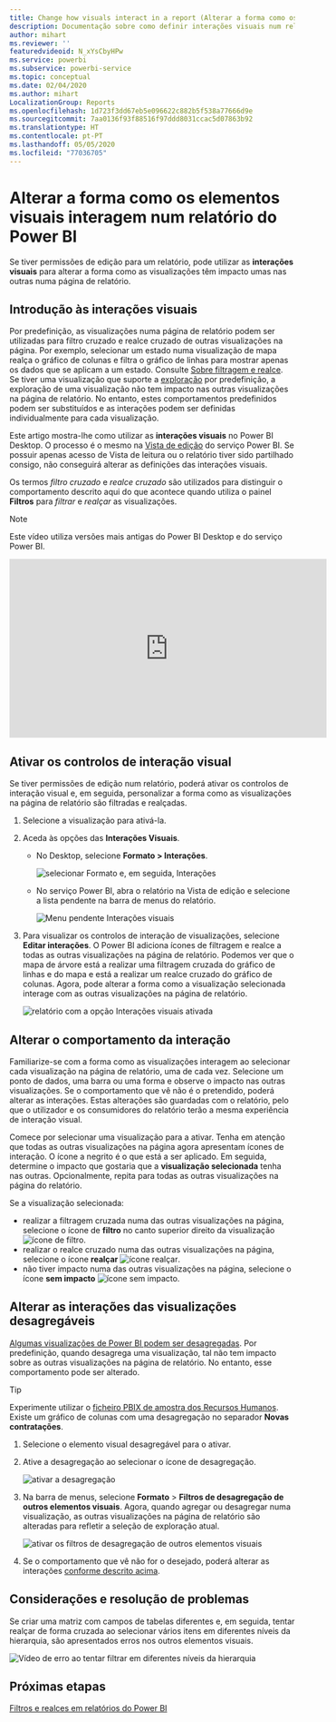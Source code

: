 ```yaml
---
title: Change how visuals interact in a report (Alterar a forma como os elementos visuais interagem num relatório)
description: Documentação sobre como definir interações visuais num relatório de serviço do Microsoft Power BI e num relatório do Power BI Desktop.
author: mihart
ms.reviewer: ''
featuredvideoid: N_xYsCbyHPw
ms.service: powerbi
ms.subservice: powerbi-service
ms.topic: conceptual
ms.date: 02/04/2020
ms.author: mihart
LocalizationGroup: Reports
ms.openlocfilehash: 1d723f3dd67eb5e096622c882b5f538a77666d9e
ms.sourcegitcommit: 7aa0136f93f88516f97ddd8031ccac5d07863b92
ms.translationtype: HT
ms.contentlocale: pt-PT
ms.lasthandoff: 05/05/2020
ms.locfileid: "77036705"
---
```

# <a name="change-how-visuals-interact-in-a-power-bi-report"></a>Alterar a forma como os elementos visuais interagem num relatório do Power BI
Se tiver permissões de edição para um relatório, pode utilizar as **interações visuais** para alterar a forma como as visualizações têm impacto umas nas outras numa página de relatório. 

## <a name="introduction-to-visual-interactions"></a>Introdução às interações visuais
Por predefinição, as visualizações numa página de relatório podem ser utilizadas para filtro cruzado e realce cruzado de outras visualizações na página.
Por exemplo, selecionar um estado numa visualização de mapa realça o gráfico de colunas e filtra o gráfico de linhas para mostrar apenas os dados que se aplicam a um estado.
Consulte [Sobre filtragem e realce](power-bi-reports-filters-and-highlighting.md). Se tiver uma visualização que suporte a [exploração](consumer/end-user-drill.md) por predefinição, a exploração de uma visualização não tem impacto nas outras visualizações na página de relatório. No entanto, estes comportamentos predefinidos podem ser substituídos e as interações podem ser definidas individualmente para cada visualização.

Este artigo mostra-lhe como utilizar as **interações visuais** no Power BI Desktop. O processo é o mesmo na [Vista de edição](service-interact-with-a-report-in-editing-view.md) do serviço Power BI. Se possuir apenas acesso de Vista de leitura ou o relatório tiver sido partilhado consigo, não conseguirá alterar as definições das interações visuais.

Os termos *filtro cruzado* e *realce cruzado* são utilizados para distinguir o comportamento descrito aqui do que acontece quando utiliza o painel **Filtros** para *filtrar* e *realçar* as visualizações.  

> [!NOTE]
> Este vídeo utiliza versões mais antigas do Power BI Desktop e do serviço Power BI. 
>
>

<iframe width="560" height="315" src="https://www.youtube.com/embed/N_xYsCbyHPw?list=PL1N57mwBHtN0JFoKSR0n-tBkUJHeMP2cP" frameborder="0" allowfullscreen></iframe>


## <a name="enable-the-visual-interaction-controls"></a>Ativar os controlos de interação visual
Se tiver permissões de edição num relatório, poderá ativar os controlos de interação visual e, em seguida, personalizar a forma como as visualizações na página de relatório são filtradas e realçadas. 

1. Selecione a visualização para ativá-la.  
2. Aceda às opções das **Interações Visuais**.
    

    - No Desktop, selecione **Formato > Interações**.

        ![selecionar Formato e, em seguida, Interações](media/service-reports-visual-interactions/power-bi-interaction.png)

    - No serviço Power BI, abra o relatório na Vista de edição e selecione a lista pendente na barra de menus do relatório.

        ![Menu pendente Interações visuais](media/service-reports-visual-interactions/power-bi-service.png)

3. Para visualizar os controlos de interação de visualizações, selecione **Editar interações**. O Power BI adiciona ícones de filtragem e realce a todas as outras visualizações na página de relatório. Podemos ver que o mapa de árvore está a realizar uma filtragem cruzada do gráfico de linhas e do mapa e está a realizar um realce cruzado do gráfico de colunas. Agora, pode alterar a forma como a visualização selecionada interage com as outras visualizações na página de relatório.
   
    ![relatório com a opção Interações visuais ativada](media/service-reports-visual-interactions/power-bi-turn-on.png)


## <a name="change-the-interaction-behavior"></a>Alterar o comportamento da interação
Familiarize-se com a forma como as visualizações interagem ao selecionar cada visualização na página de relatório, uma de cada vez.  Selecione um ponto de dados, uma barra ou uma forma e observe o impacto nas outras visualizações. Se o comportamento que vê não é o pretendido, poderá alterar as interações. Estas alterações são guardadas com o relatório, pelo que o utilizador e os consumidores do relatório terão a mesma experiência de interação visual.


Comece por selecionar uma visualização para a ativar.  Tenha em atenção que todas as outras visualizações na página agora apresentam ícones de interação. O ícone a negrito é o que está a ser aplicado. Em seguida, determine o impacto que gostaria que a **visualização selecionada** tenha nas outras.  Opcionalmente, repita para todas as outras visualizações na página do relatório.

Se a visualização selecionada:
   
   * realizar a filtragem cruzada numa das outras visualizações na página, selecione o ícone de **filtro** no canto superior direito da visualização ![ícone de filtro](media/service-reports-visual-interactions/power-bi-filter-icon.png).
   * realizar o realce cruzado numa das outras visualizações na página, selecione o ícone **realçar** ![ícone realçar](media/service-reports-visual-interactions/power-bi-highlight-icon.png).
   * não tiver impacto numa das outras visualizações na página, selecione o ícone **sem impacto** ![ícone sem impacto](media/service-reports-visual-interactions/power-bi-no-impact.png).

## <a name="change-the-interactions-of-drillable-visualizations"></a>Alterar as interações das visualizações desagregáveis
[Algumas visualizações de Power BI podem ser desagregadas](consumer/end-user-drill.md). Por predefinição, quando desagrega uma visualização, tal não tem impacto sobre as outras visualizações na página de relatório. No entanto, esse comportamento pode ser alterado. 

> [!TIP]
> Experimente utilizar o [ficheiro PBIX de amostra dos Recursos Humanos](https://download.microsoft.com/download/6/9/5/69503155-05A5-483E-829A-F7B5F3DD5D27/Human%20Resources%20Sample%20PBIX.pbix). Existe um gráfico de colunas com uma desagregação no separador **Novas contratações**.
>

1. Selecione o elemento visual desagregável para o ativar. 

2. Ative a desagregação ao selecionar o ícone de desagregação.

    ![ativar a desagregação](media/service-reports-visual-interactions/power-bi-drill-down.png)

2. Na barra de menus, selecione **Formato** > **Filtros de desagregação de outros elementos visuais**.  Agora, quando agregar ou desagregar numa visualização, as outras visualizações na página de relatório são alteradas para refletir a seleção de exploração atual. 

    ![ativar os filtros de desagregação de outros elementos visuais](media/service-reports-visual-interactions/power-bi-drill.png)

3. Se o comportamento que vê não for o desejado, poderá alterar as interações [conforme descrito acima](#change-the-interaction-behavior).

## <a name="considerations-and-troubleshooting"></a>Considerações e resolução de problemas
Se criar uma matriz com campos de tabelas diferentes e, em seguida, tentar realçar de forma cruzada ao selecionar vários itens em diferentes níveis da hierarquia, são apresentados erros nos outros elementos visuais. 

![Vídeo de erro ao tentar filtrar em diferentes níveis da hierarquia](media/service-reports-visual-interactions/cross-highlight.gif)
    
## <a name="next-steps"></a>Próximas etapas
[Filtros e realces em relatórios do Power BI](power-bi-reports-filters-and-highlighting.md)